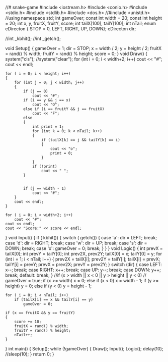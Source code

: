//# snake-game
#include <iostream.h>
#include <conio.h>
#include <stdio.h>
#include <stdlib.h>
#include <dos.h>
//#include <unistd.h>
//using namespace std;
int gameOver;
const int width = 20;
const int height = 20;
int x, y, fruitX, fruitY, score;
int tailX[100], tailY[100];
int nTail;
enum eDirecton { STOP = 0, LEFT, RIGHT, UP, DOWN};
eDirecton dir;

//int _kbhit();
//int _getch();


void Setup()
{
	gameOver = 1;
	dir = STOP;
	x = width / 2;
	y = height / 2;
	fruitX = rand() % width;
	fruitY = rand() % height;
	score = 0;
}
void Draw()
{
	system("cls"); //system("clear");
	for (int i = 0; i < width+2; i++)
		cout << "#";
	cout << endl;

	for ( i = 0; i < height; i++)
	{
		for (int j = 0; j < width; j++)
		{
			if (j == 0)
				cout << "#";
			if (i == y && j == x)
				cout << "O";
			else if (i == fruitY && j == fruitX)
				cout << "F";
			else
			{
				int print = 1;
				for (int k = 0; k < nTail; k++)
				{
					if (tailX[k] == j && tailY[k] == i)
					{
						cout << "o";
						print = 0;
					}
				}
				if (!print)
					cout << " ";
			}
				

			if (j == width - 1)
				cout << "#";
		}
		cout << endl;
	}

	for ( i = 0; i < width+2; i++)
		cout << "#";
	cout << endl;
	cout << "Score:" << score << endl;
}
void Input()
{
	if ( kbhit())
	{
		switch ( getch())
		{
		case 'a':
			dir = LEFT;
			break;
		case 'd':
			dir = RIGHT;
			break;
		case 'w':
			dir = UP;
			break;
		case 's':
			dir = DOWN;
			break;
		case 'x':
			gameOver = 0;
			break;
		}
	}
}
void Logic()
{
	int prevX = tailX[0];
	int prevY = tailY[0];
	int prev2X, prev2Y;
	tailX[0] = x;
	tailY[0] = y;
	for (int i = 1; i < nTail; i++)
	{
		prev2X = tailX[i];
		prev2Y = tailY[i];
		tailX[i] = prevX;
		tailY[i] = prevY;
		prevX = prev2X;
		prevY = prev2Y;
	}
	switch (dir)
	{
	case LEFT:
		x--;
		break;
	case RIGHT:
		x++;
		break;
	case UP:
		y--;
		break;
	case DOWN:
		y++;
		break;
	default:
		break;
	}
	//if (x > width || x < 0 || y > height || y < 0)
	//	gameOver = true;
	if (x >= width) x = 0; else if (x < 0) x = width - 1;
	if (y >= height) y = 0; else if (y < 0) y = height - 1;

	for ( i = 0; i < nTail; i++)
		if (tailX[i] == x && tailY[i] == y)
			gameOver = 0;

	if (x == fruitX && y == fruitY)
	{
		score += 10;
		fruitX = rand() % width;
		fruitY = rand() % height;
		nTail++;
	}
}
int main()
{
	Setup();
	while (!gameOver)
	{
		Draw();
		Input();
		Logic();
		delay(10); //sleep(10);
	}
	return 0;
}

